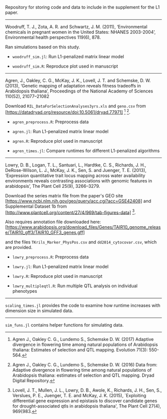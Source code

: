 Repository for storing code and data to include in the supplement for the L1 
paper. 

---

Woodruff, T. J., Zota, A. R. and Schwartz, J. M. (2011), ‘Environmental 
    chemicals in pregnant women in the United States: NHANES 2003-2004’, 
    Environmental health perspectives 119(6), 878.

Ran simulations based on this study. 

- `woodruff_sim.jl`: Run L1-penalized matrix linear model

- `woodruff_sim.R`: Reproduce plot used in manuscript

---

Agren, J., Oakley, C. G., McKay, J. K., Lovell, J. T. and Schemske, D. W. 
    (2013), ‘Genetic mapping of adaptation reveals fitness tradeoffs in 
    Arabidopsis thaliana’, Proceedings of the National Academy of Sciences 
    110(52), 21077–21082

Download `RIL_DataForSelectionAnalyses3yrs.xls` and `geno.csv` from 
[https://datadryad.org/resource/doi:10.5061/dryad.77971] [^fn1] [^fn2]. 

[^fn1]: Agren J., Oakley C. G., Lundemo S., Schemske D. W. (2017) Adaptive 
    divergence in flowering time among natural populations of Arabidopsis 
    thaliana: Estimates of selection and QTL mapping. Evolution 71(3): 550-564. 

[^fn2]: Agren J., Oakley C. G., Lundemo S., Schemske D. W. (2016) Data from: 
    Adaptive divergence in flowering time among natural populations of 
    Arabidopsis thaliana: estimates of selection and QTL mapping. Dryad Digital 
    Repository. 

- `agren_preprocess.R`: Preprocess data

- `agren.jl`: Run L1-penalized matrix linear model

- `agren.R`: Reproduce plot used in manuscript

- `agren_times.jl`: Compare runtimes for different L1-penalized algorithms

---

Lowry, D. B., Logan, T. L., Santuari, L., Hardtke, C. S., Richards, J. H., 
    DeRose-Wilson, L. J., McKay, J. K., Sen, S. and Juenger, T. E. (2013), 
    ‘Expression quantitative trait locus mapping across water availability 
    environments reveals contrasting associations with genomic features in 
    arabidopsis’, The Plant Cell 25(9), 3266–3279.
	
Download the series matrix file from the paper's GEO site
[https://www.ncbi.nlm.nih.gov/geo/query/acc.cgi?acc=GSE42408] 
and Supplemental Dataset 1b from 
[http://www.plantcell.org/content/27/4/969/tab-figures-data] [^fn3]. 

[^fn3]: Lovell, J. T., Mullen, J. L., Lowry, D. B., Awole, K., Richards, J. H., 
    Sen, S., Verslues, P. E., Juenger, T. E. and McKay, J. K. (2015), 
    `Exploiting differential gene expression and epistasis to discover 
    candidate genes for drought-associated qtls in arabidopsis thaliana', The 
    Plant Cell 27(4), 969{983.

Also requires annotation file downloaded here:  
[https://www.arabidopsis.org/download_files/Genes/TAIR10_genome_release/TAIR10_gff3/TAIR10_GFF3_genes.gff]

and the files `TKrils_Marker_PhysPos.csv` and `dd2014_cytocovar.csv`, which 
are provided. 

- `lowry_preprocess.R`: Preprocess data

- `lowry.jl`: Run L1-penalized matrix linear model

- `lowry.R`: Reproduce plot used in manuscript

- `lowry_multipleqtl.R`: Run multiple QTL analysis on individual phenotypes

---

`scaling_times.jl` provides the code to examine how runtime increases with 
dimension size in simulated data. 

---

`sim_funs.jl` contains helper functions for simulating data. 
